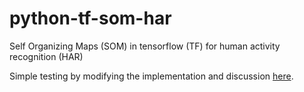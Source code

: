 # python-tf-som-har
Self Organizing Maps (SOM) in tensorflow (TF) for human activity recognition (HAR)

Simple testing by modifying the implementation and discussion [here](https://codesachin.wordpress.com/2015/11/28/self-organizing-maps-with-googles-tensorflow/).
